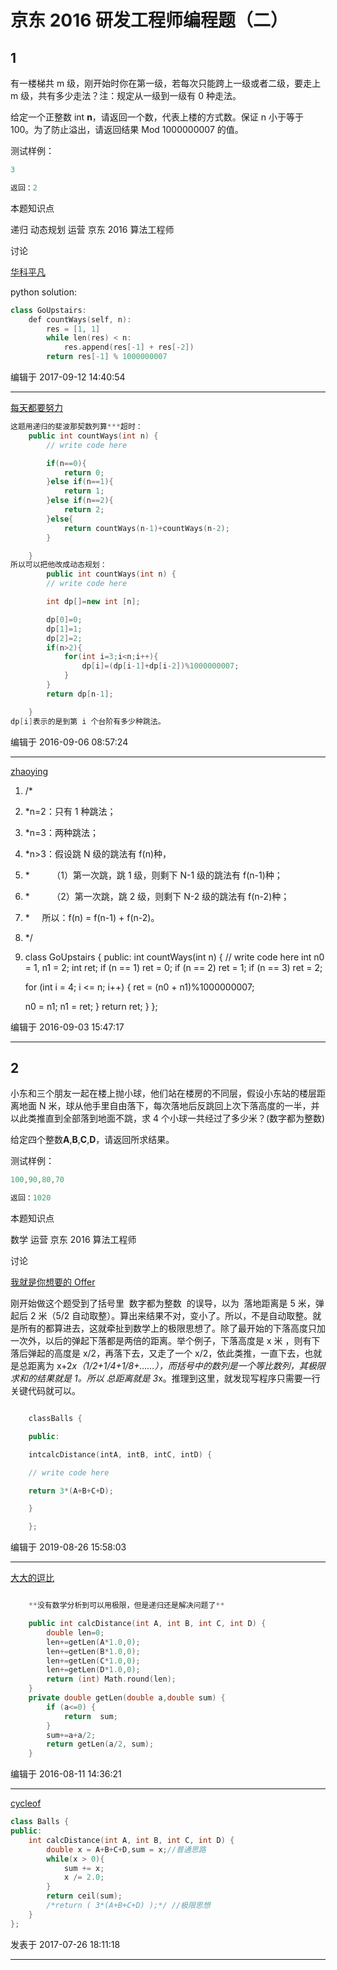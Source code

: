 # 京东 2016 研发工程师编程题（二）

## 1

有一楼梯共 m 级，刚开始时你在第一级，若每次只能跨上一级或者二级，要走上 m 级，共有多少走法？注：规定从一级到一级有 0 种走法。

给定一个正整数 int **n**，请返回一个数，代表上楼的方式数。保证 n 小于等于 100。为了防止溢出，请返回结果 Mod 1000000007 的值。

测试样例：

```cpp
3
```

```cpp
返回：2
```

本题知识点

递归 动态规划 运营 京东 2016 算法工程师

讨论

[华科平凡](https://www.nowcoder.com/profile/4939096)

python solution:

```cpp
class GoUpstairs:
    def countWays(self, n):
        res = [1, 1]
        while len(res) < n:
            res.append(res[-1] + res[-2])
        return res[-1] % 1000000007
```

编辑于 2017-09-12 14:40:54

* * *

[每天都要努力](https://www.nowcoder.com/profile/106293)

```cpp
这题用递归的斐波那契数列算***超时：
    public int countWays(int n) {
        // write code here

        if(n==0){
            return 0;
        }else if(n==1){
            return 1;
        }else if(n==2){
            return 2;
        }else{
            return countWays(n-1)+countWays(n-2);
        }  

    }
所以可以把他改成动态规划：
        public int countWays(int n) {
		// write code here

		int dp[]=new int [n];         

		dp[0]=0;
		dp[1]=1;
		dp[2]=2;
		if(n>2){
			for(int i=3;i<n;i++){
				dp[i]=(dp[i-1]+dp[i-2])%1000000007;
			}
		}
		return dp[n-1];

	}
dp[i]表示的是到第 i 个台阶有多少种跳法。
```

编辑于 2016-09-06 08:57:24

* * *

[zhaoying](https://www.nowcoder.com/profile/316866)

1.  /*
2.  *n=2：只有 1 种跳法；
3.  *n=3：两种跳法；
4.  *n>3：假设跳 N 级的跳法有 f(n)种，
5.  *         （1）第一次跳，跳 1 级，则剩下 N-1 级的跳法有 f(n-1)种；
6.  *         （2）第一次跳，跳 2 级，则剩下 N-2 级的跳法有 f(n-2)种；
7.  *     所以：f(n) = f(n-1) + f(n-2)。
8.  */ 
9.  class GoUpstairs {
    public:
    int countWays(int n) {
    // write code here
    int n0 = 1, n1 = 2;
    int ret;
    if (n == 1)
    ret = 0;
    if (n == 2)
    ret = 1;
    if (n == 3)
    ret = 2;

    for (int i = 4; i <= n; i++)
    {
    ret = (n0 + n1)%1000000007;

    n0 = n1;
    n1 = ret;
    }
    return ret;
    }
    }; 

编辑于 2016-09-03 15:47:17

* * *

## 2

小东和三个朋友一起在楼上抛小球，他们站在楼房的不同层，假设小东站的楼层距离地面 N 米，球从他手里自由落下，每次落地后反跳回上次下落高度的一半，并以此类推直到全部落到地面不跳，求 4 个小球一共经过了多少米？(数字都为整数)

给定四个整数**A**,**B**,**C**,**D**，请返回所求结果。

测试样例：

```cpp
100,90,80,70
```

```cpp
返回：1020
```

本题知识点

数学 运营 京东 2016 算法工程师

讨论

[我就是你想要的 Offer](https://www.nowcoder.com/profile/680699)

刚开始做这个题受到了括号里  数字都为整数  的误导，以为  落地距离是 5 米，弹起后 2 米（5/2 自动取整）。算出来结果不对，变小了。所以，不是自动取整。就是所有的都算进去，这就牵扯到数学上的极限思想了。除了最开始的下落高度只加一次外，以后的弹起下落都是两倍的距离。举个例子，下落高度是 x 米 ，则有下落后弹起的高度是 x/2，再落下去，又走了一个 x/2，依此类推，一直下去，也就是总距离为 x+2*x（1/2+1/4+1/8+……），而括号中的数列是一个等比数列，其极限求和的结果就是 1。所以 总距离就是 3*x。推理到这里，就发现写程序只需要一行关键代码就可以。

```cpp

	classBalls {

	public:

	intcalcDistance(intA, intB, intC, intD) {

	// write code here

	return 3*(A+B+C+D);

	}

	};

```

编辑于 2019-08-26 15:58:03

* * *

[大大的逗比](https://www.nowcoder.com/profile/651064)

```cpp

	**没有数学分析到可以用极限，但是递归还是解决问题了** 

	public int calcDistance(int A, int B, int C, int D) {
		double len=0;
		len+=getLen(A*1.0,0);
		len+=getLen(B*1.0,0);
		len+=getLen(C*1.0,0);
		len+=getLen(D*1.0,0);
		return (int) Math.round(len);
    }
	private double getLen(double a,double sum) {
        if (a<=0) {
			return  sum;
		}
        sum+=a+a/2;
		return getLen(a/2, sum);	
	}

```

编辑于 2016-08-11 14:36:21

* * *

[cycleof](https://www.nowcoder.com/profile/7034296)

```cpp
class Balls {
public:
    int calcDistance(int A, int B, int C, int D) {
        double x = A+B+C+D,sum = x;//普通思路
        while(x > 0){
            sum += x;
            x /= 2.0;
        }
        return ceil(sum);
        /*return ( 3*(A+B+C+D) );*/ //极限思想
    }
};

```

发表于 2017-07-26 18:11:18

* * *